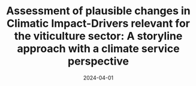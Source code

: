 ---
title: "Assessment of plausible changes in Climatic Impact-Drivers relevant for the viticulture sector: A storyline approach with a climate service perspective"
collection: publications
permalink: /publication/2024-04-01-Assessment-of-plausible-changes-in-Climatic-Impact-Drivers-relevant-for-the-viticulture-sector-A-storyline-approach-with-a-climate-service-perspective
date: 2024-04-01
venue: 'Climate Services'
citation: ' J. Mindlin,  C. Vera,  T. Shepherd,  F. Doblas-Reyes,  N. Gonzalez-Reviriego,  M. Osman,  M. Terrado, &quot;Assessment of plausible changes in Climatic Impact-Drivers relevant for the viticulture sector: A storyline approach with a climate service perspective.&quot; Climate Services, 2024.'
---